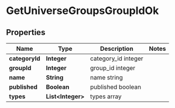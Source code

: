 
# GetUniverseGroupsGroupIdOk

## Properties
Name | Type | Description | Notes
------------ | ------------- | ------------- | -------------
**categoryId** | **Integer** | category_id integer | 
**groupId** | **Integer** | group_id integer | 
**name** | **String** | name string | 
**published** | **Boolean** | published boolean | 
**types** | **List&lt;Integer&gt;** | types array | 



